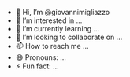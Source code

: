 - 👋 Hi, I’m @giovannimigliazzo
- 👀 I’m interested in ...
- 🌱 I’m currently learning ...
- 💞️ I’m looking to collaborate on ...
- 📫 How to reach me ...
- 😄 Pronouns: ...
- ⚡ Fun fact: ...

<!---
giovannimigliazzo/giovannimigliazzo is a ✨ special ✨ repository because its `README.md` (this file) appears on your GitHub profile.
You can click the Preview link to take a look at your changes.
--->

